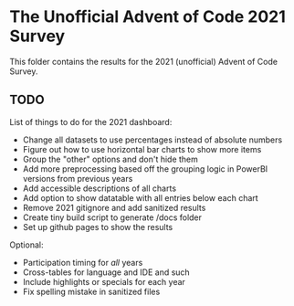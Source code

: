 # The Unofficial Advent of Code 2021 Survey

This folder contains the results for the 2021 (unofficial) Advent of Code Survey.

## TODO

List of things to do for the 2021 dashboard:

- Change all datasets to use percentages instead of absolute numbers
- Figure out how to use horizontal bar charts to show more items
- Group the "other" options and don't hide them
- Add more preprocessing based off the grouping logic in PowerBI versions from previous years
- Add accessible descriptions of all charts
- Add option to show datatable with all entries below each chart
- Remove 2021 gitignore and add sanitized results
- Create tiny build script to generate /docs folder
- Set up github pages to show the results

Optional:

- Participation timing for *all* years
- Cross-tables for language and IDE and such
- Include highlights or specials for each year
- Fix spelling mistake in sanitized files

